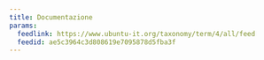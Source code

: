 ```yaml
---
title: Documentazione
params:
  feedlink: https://www.ubuntu-it.org/taxonomy/term/4/all/feed
  feedid: ae5c3964c3d808619e7095878d5fba3f
---
```

